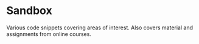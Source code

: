 Sandbox
========

Various code snippets covering areas of interest. Also covers material and
assignments from online courses.
